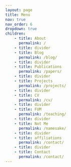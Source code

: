 ```yaml
---
layout: page
title: Menu
nav: true
nav_order: 6
dropdown: true
children: 
    - title: About
      permalink: /
    - title: divider
    - title: Blog
      permalink: /blog/
    - title: divider
    - title: Publications
      permalink: /papers/
    - title: divider
    - title: Projects
      permalink: /projects/
    - title: divider
    - title: CV
      permalink: /cv/
    - title: divider
    - title: FUM
      permalink: /teaching/
    - title: divider
    - title: Not Me
      permalink: /namesake/
    - title: divider
    - title: affiliations
      permalink: /contact/
    - title: divider
    - title: Contact
      permalink: /contact/
---
```



